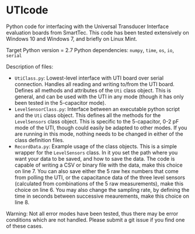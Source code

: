 # UTIcode
Python code for interfacing with the Universal Transducer Interface evaluation boards from SmartTec. This code has been tested extensively on Windows 10 and Windows 7, and briefly on Linux Mint.

Target Python version = 2.7
Python dependencies: `numpy`, `time`, `os`, `io`, `serial`

Description of files:
- `UtiClass.py`: Lowest-level interface with UTI board over serial connection. Handles all reading and writing to/from the UTI board. Defines all methods and attributes of the `Uti` class object. This is general, and can be used with the UTI in any mode (though it has only been tested in the 5-capacitor mode).
- `LevelSensorClass.py`: Interface between an executable python script and the `Uti` class object. This defines all the methods for the `LevelSensors` class object. This is specific to the 5-capacitor, 0-2 pF mode of the UTI, though could easily be adapted to other modes. If you are running in this mode, nothing needs to be changed in either of the class definition files.
- `RecordData.py`: Example usage of the class objects. This is a simple wrapper for the `LevelSensors` class. In it you set the path where you want your data to be saved, and how to save the data. The code is capable of writing a CSV or binary file with the data, make this choice on line 7. You can also save either the 5 raw hex numbers that come from polling the UTI, or the capacitance data of the three level sensors (calculated from combinations of the 5 raw measurements), make this choice on line 6. You may also change the sampling rate, by defining the time in seconds between successive meaurements, make this choice on line 8. 

Warning: Not all error modes have been tested, thus there may be error conditions which are not handled. Please submit a git issue if you find one of these cases.

